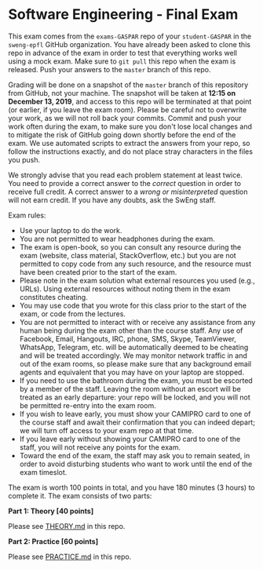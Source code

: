 # Software Engineering - Final Exam

This exam comes from the `exams-GASPAR` repo of your `student-GASPAR` in the `sweng-epfl` GitHub organization.
You have already been asked to clone this repo in advance of the exam in order to test that everything works well using a mock exam.
Make sure to `git pull` this repo when the exam is released. Push your answers to the `master` branch of this repo.

Grading will be done on a snapshot of the `master` branch of this repository from GitHub, not your machine.
The snapshot will be taken at **12:15 on December 13, 2019**, and access to this repo will be terminated at that point (or earlier, if you leave the exam room).
Please be careful not to overwrite your work, as we will not roll back your commits.
Commit and push your work often during the exam, to make sure you don't lose local changes and to mitigate the risk of GitHub going down shortly before the end of the exam.
We use automated scripts to extract the answers from your repo, so follow the instructions exactly, and do not place stray characters in the files you push.

We strongly advise that you read each problem statement at least twice.
You need to provide a correct answer to the _correct_ question in order to receive full credit.
A correct answer to a _wrong or misinterpreted_ question will not earn credit.
If you have any doubts, ask the SwEng staff.

Exam rules:

- Use your laptop to do the work.
- You are not permitted to wear headphones during the exam.
- The exam is open-book, so you can consult any resource during the exam (website, class material, StackOverflow, etc.) but you are not permitted to copy code from any such resource, and the resource must have been created prior to the start of the exam.
- Please note in the exam solution what external resources you used (e.g., URLs). Using external resources without noting them in the exam constitutes cheating.
- You may use code that you wrote for this class prior to the start of the exam, or code from the lectures.
- You are not permitted to interact with or receive any assistance from any human being during the exam other than the course staff.  Any use of Facebook, Email, Hangouts, IRC, phone, SMS, Skype, TeamViewer, WhatsApp, Telegram, etc. will be automatically deemed to be cheating and will be treated accordingly. We may monitor network traffic in and out of the exam rooms, so please make sure that any background email agents and equivalent that you may have on your laptop are stopped.
- If you need to use the bathroom during the exam, you must be escorted by a member of the staff. Leaving the room without an escort will be treated as an early departure: your repo will be locked, and you will not be permitted re-entry into the exam room.
- If you wish to leave early, you must show your CAMIPRO card to one of the course staff and await their confirmation that you can indeed depart; we will turn off access to your exam repo at that time.
- If you leave early without showing your CAMIPRO card to one of the staff, you will not receive any points for the exam.
- Toward the end of the exam, the staff may ask you to remain seated, in order to avoid disturbing students who want to work until the end of the exam timeslot.

The exam is worth 100 points in total, and you have 180 minutes (3 hours) to complete it. The exam consists of two parts:

**Part 1: Theory [40 points]**

Please see [THEORY.md](THEORY.md) in this repo.

**Part 2: Practice [60 points]**

Please see [PRACTICE.md](PRACTICE.md) in this repo.
